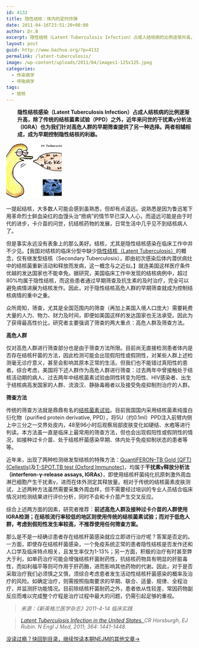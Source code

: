 ```yaml
---
id: 4132
title: 隐性结核：体内的定时炸弹
date: 2011-04-16T23:51:20+00:00
author: Dr.B
excerpt: 隐性结核（Latent Tuberculosis Infection）占成人结核病的比例逐渐升高，除了传统的结核菌素试验（PPD）之外，近年来问世的干扰素γ分析法（IGRA）也为我们针对高危人群的早期筛查提供了另一种选择。两者相辅相成，成为早期控制隐性结核的利器。
layout: post
guid: http://www.bazhua.org/?p=4132
permalink: /latent-tuberculosis/
image: /wp-content/uploads/2011/04/images1-125x125.jpeg
categories:
  - 传染病学
  - 呼吸病学
tags:
  - 结核
---
```

<p style="padding-left: 30px;">
  <strong>隐性结核感染（Latent Tuberculosis Infection）占成人结核病的比例逐渐升高，除了传统的结核菌素试验（PPD）之外，近年来问世的干扰素γ分析法（IGRA）也为我们针对高危人群的早期筛查提供了另一种选择。两者相辅相成，成为早期控制隐性结核的利器。</strong>
</p>

<img class="alignleft size-thumbnail wp-image-4155" title="images" src="/wp-content/uploads/2011/04/images1-150x150.jpg" alt="" width="150" height="150" />

一提起结核，大多数人可能会感到虽熟悉，但却有点遥远。说熟悉是因为鲁迅笔下用革命烈士鲜血染红的血馒头治“痨病”的情节早已深入人心，而遥远可能是由于时代的进步，卡介苗的问世，抗结核药物的发展，日常生活中几乎见不到结核病人了。

但是事实永远没有表象上的那么美好。结核，尤其是隐性结核感染在临床工作中并不少见。【我国对结核的临床分型中缺少<a href="http://en.wikipedia.org/wiki/Latent_tuberculosis" target="_self">隐性结核（Latent Tuberculosis）</a>的概念，仅有继发型结核（Secondary Tuberculosis），即由初次感染后体内潜伏病灶中的结核菌重新活动和释放而发病，这一概念与之近似。】就连美国这样医疗条件优越的发达国家也不能幸免。据研究，美国临床工作中发现的结核病例中，超过80%均属于隐性结核，而这些患者通过早期筛查及抗生素的及时治疗，完全可以避免病情进展为结核发作。因此，对于隐性结核高危人群的早期筛查就成为控制结核病情的重中之重。

众所周知，筛查，尤其是全国范围内的筛查（再加上美国入境人口庞大）需要耗费大量的人力、物力、财力及时间，即便如美国这样的发达国家也无法承受。因此为了获得最高性价比，研究者主要强调了筛查的两大重点：高危人群及筛查方法。

**高危人群**

仅对高危人群进行筛查部分也是由于筛查方法所限。目前尚无直接检测患者体内是否存在结核杆菌的方法，因此检测可能会出现假阳性或假阴性，对某些人群上述检测毫无诊疗意义，甚至会影响其原本正常的生活。但我们也不能错过真阳性的患者。综合考虑，美国将下述人群作为高危人群进行筛查：过去两年中曾接触处于结核活动期的病人、过去两年中结核菌素试验由阴性转变为阳性、HIV感染者、出生于结核病高发国家的人群、流浪汉、静脉毒瘾者以及接受免疫抑制剂治疗的人群。

**筛查方法**

传统的筛查方法就是鼎鼎有名的<a href="http://baike.baidu.com/view/667529.htm#sub667529" target="_self">结核菌素试验</a>。目前我国国内采用结核菌素纯蛋白衍化物（purified protein derivative, PPD），将5U（约0.1ml）PPD注入前臂内侧上中三分之一交界处皮内，48至96小时后观察局部皮肤变化如硬结、水疱等进行判读。本方法虽一直是临床上最常用的筛查方法，但也会出现假阳性或假阴性的情况，如接种过卡介苗、处于结核杆菌感染早期、体内处于免疫抑制状态的患者等等。

近年来，出现了两种检测继发型结核的特殊方法：<a href="http://www.annals.org/content/149/3/177.short" target="_self">QuantiFERON–TB Gold (QFT) (Cellestis)</a>及<a href="http://www.annals.org/content/149/3/177.short" target="_self">T-SPOT.TB test (Oxford Immunotec)</a>，均属于**干扰素γ释放分析法（interferon-γ-release assays, IGRAs）**，即使用结核杆菌纯化抗原刺激外周血淋巴细胞产生干扰素γ，进而在体外测定其释放量。相对于传统的结核菌素皮肤测试，上述两种方法虽然需要采集外周血样，但不需要经过培训的专业人员结合临床情况对检测结果进行评价分析，同时不会和卡介苗产生交叉反应。

综合上述两方面的因素，研究者推荐：**前述高危人群及接种过卡介苗的人群使用IGRA检测；在结核流行率较低的地区则使用传统的结核菌素试验；而对于低危人群，考虑到假阳性发生率较高，不推荐使用任何筛查方案。**

那么是不是一经确诊患者存在结核杆菌感染就应立即进行治疗呢？答案是否定的。一方面，即使存在结核杆菌感染，一个免疫系统正常的患者隐性结核是否发作还和人口学及临床特点相关，且发生率仅为1-13%；另一方面，积极的治疗有时甚至弊大于利，如单药治疗可能会增强结核杆菌耐药性，抗结核药物具有明显的肝脏毒性，而如利福平等则可作用于肝药酶，进而影响其他药物的代谢。因此，对于是否采取治疗我们必须慎之又慎，须综合考虑患者发生活动性结核杆菌感染的概率及治疗的风险。如确定治疗，则需按照指南要求的早期、联合、适量、规律、全程治疗，并监测肝功能情况。目前除结核杆菌耐药之外，患者依从性较差，常因药物副反应而难以完成整个疗程是治疗过程中最大的问题，仍需引起足够的重视。

> _来源：《新英格兰医学杂志》2011-4-14 临床实践_
  
> _<a href="http://www.nejm.org/doi/full/10.1056/NEJMcp1005750" target="_self">Latent Tuberculosis Infection in the United States. </a>CR Horsburgh, EJ Rubin. N Engl J Med, 2011; 364: 1441-1448._

[没读过瘾？快回到目录，继续悦读本期NEJM的其他文章→](http://www.bazhua.org/2011/04/14.html)
